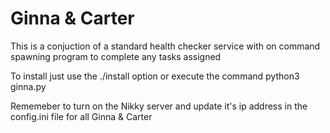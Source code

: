 # Ginna & Carter

This is a conjuction of a standard health checker service with on command spawning program to complete any tasks assigned

To install just use the ./install option or execute the command python3 ginna.py

Rememeber to turn on the Nikky server and update it's ip address in the config.ini file for all Ginna & Carter
